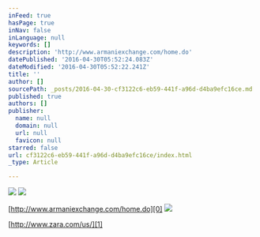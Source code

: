 ```yaml
---
inFeed: true
hasPage: true
inNav: false
inLanguage: null
keywords: []
description: 'http://www.armaniexchange.com/home.do'
datePublished: '2016-04-30T05:52:24.083Z'
dateModified: '2016-04-30T05:52:22.241Z'
title: ''
author: []
sourcePath: _posts/2016-04-30-cf3122c6-eb59-441f-a96d-d4ba9efc16ce.md
published: true
authors: []
publisher:
  name: null
  domain: null
  url: null
  favicon: null
starred: false
url: cf3122c6-eb59-441f-a96d-d4ba9efc16ce/index.html
_type: Article

---
```

![](https://the-grid-user-content.s3-us-west-2.amazonaws.com/de7de5ac-b9be-4f0a-846b-50da21a4164c.jpg)
![](https://the-grid-user-content.s3-us-west-2.amazonaws.com/a6d53ef1-3e2a-4644-8dc0-ec6ccb4abd07.jpg)

[http://www.armaniexchange.com/home.do][0]
![](https://the-grid-user-content.s3-us-west-2.amazonaws.com/94c2e92f-c5ef-4f62-b2ef-5c7c6fda3560.jpg)

[http://www.zara.com/us/][1]

[0]: http://www.armaniexchange.com/home.do
[1]: http://www.zara.com/us/